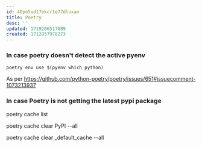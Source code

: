 ```yaml
---
id: 40po5od17ekcr1e77dluxao
title: Poetry
desc: ''
updated: 1719206517089
created: 1712857978273
---
```


### In case poetry doesn't detect the active pyenv 

`poetry env use $(pyenv which python)`

As per https://github.com/python-poetry/poetry/issues/651#issuecomment-1073213937

### In case Poetry is not getting the latest pypi package

poetry cache list

poetry cache clear PyPI --all

poetry cache clear _default_cache --all

